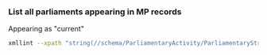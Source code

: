 ### List all parliaments appearing in MP records

Appearing as "current" 

```bash
xmllint --xpath "string(//schema/ParliamentaryActivity/ParliamentaryStructure/ParliamentaryStructureName/@value)" * 2> /dev/null | sort | uniq
```
